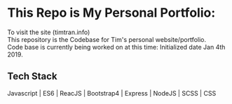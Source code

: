 # This Repo is My Personal Portfolio:

To visit the site (timtran.info)\
This repository is the Codebase for Tim's personal website/portfolio.\
Code base is currently being worked on at this time: Initialized date Jan 4th 2019.

## Tech Stack

Javascript | ES6 | ReacJS | Bootstrap4 | Express | NodeJS | SCSS | CSS 
